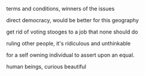 terms and conditions, winners of the issues


direct democracy, would be better for this geography

get rid of voting stooges to a job that none should do

ruling other people, it's ridiculous and unthinkable

for a self owning individual to assert upon an equal.


human beings, curious beautiful 

